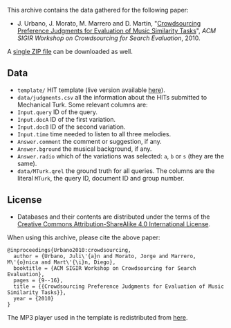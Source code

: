 This archive contains the data gathered for the following paper:

 * J. Urbano, J. Morato, M. Marrero and D. Martín, "[Crowdsourcing Preference Judgments for Evaluation of Music Similarity Tasks](http://julian-urbano.info/files/publications/012-crowdsourcing-preference-judgments-evaluation-music-similarity-tasks.pdf)", *ACM SIGIR Workshop on Crowdsourcing for Search Evaluation*, 2010.

A [single ZIP file](https://github.com/julian-urbano/sigir2010-crowdsourcing/archive/master.zip) can be downloaded as well.

## Data

* `template/` HIT template (live version available [here](http://julian-urbano.github.io/sigir2010-crowdsourcing/template/)).
* `data/judgments.csv` all the information about the HITs submitted to Mechanical Turk. Some relevant columns are:
 * `Input.query` ID of the query.
 * `Input.docA` ID of the first variation.
 * `Input.docB` ID of the second variation.
 * `Input.time` time needed to listen to all three melodies.
 * `Answer.comment` the comment or suggestion, if any.
 * `Answer.bground` the musical background, if any.
 * `Answer.radio` which of the variations was selected: `a`, `b` or `s` (they are the same).
* `data/MTurk.qrel` the ground truth for all queries. The columns are the literal `MTurk`, the query ID, document ID and group number. 

## License

 * Databases and their contents are distributed under the terms of the [Creative Commons Attribution-ShareAlike 4.0 International License](http://creativecommons.org/licenses/by-sa/4.0/).

When using this archive, please cite the above paper:

    @inproceedings{Urbano2010:crowdsourcing,
      author = {Urbano, Juli\'{a}n and Morato, Jorge and Marrero, M\'{o}nica and Mart\'{\i}n, Diego},
      booktitle = {ACM SIGIR Workshop on Crowdsourcing for Search Evaluation},
      pages = {9--16},
      title = {{Crowdsourcing Preference Judgments for Evaluation of Music Similarity Tasks}},
      year = {2010}
    }

The MP3 player used in the template is redistributed from [here](http://flash-mp3-player.net/players/).
